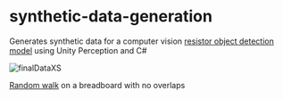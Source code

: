 # synthetic-data-generation
Generates synthetic data for a computer vision [resistor object detection model](https://universe.roboflow.com/circuits-project/resistor-detection-5azes) using Unity Perception and C#


![finalDataXS](https://user-images.githubusercontent.com/62822134/218858872-6bc52964-7c3f-48d1-8b71-d699f323192e.gif)

[Random walk](https://en.wikipedia.org/wiki/Random_walk) on a breadboard with no overlaps
